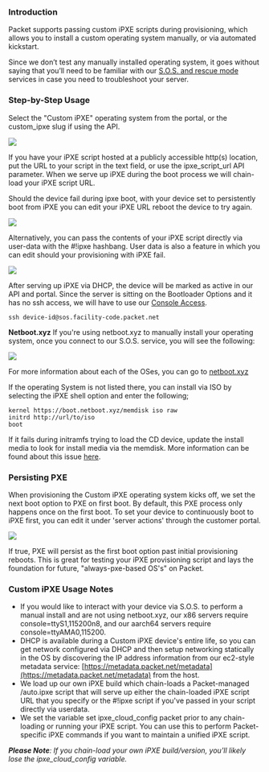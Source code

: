 <!--<meta>
{
    "title":"Custom PXE",
    "description":"Setting Up & Using Custom PXE on Packet",
    "date": "09/20/2019",
    "tag":["iPxe", "Custom OS", "Custom PXE"]
}
</meta>-->

### **Introduction**

Packet supports passing custom iPXE scripts during provisioning, which allows you to install a custom operating system manually, or via automated kickstart.

Since we don’t test any manually installed operating system, it goes without saying that you’ll need to be familiar with our [S.O.S. and rescue mode](https://support.packet.com/kb/articles/rescue-mode) services in case you need to troubleshoot your server.


### **Step-by-Step Usage**

Select the "Custom iPXE" operating system from the portal, or the custom\_ipxe slug if using the API.

![](https://deskpro-cloud.s3.amazonaws.com/files/26944/43/42167SPMSRHSSMRGSQTS0-1539831490489.png)

  

If you have your iPXE script hosted at a publicly accessible http(s) location, put the URL to your script in the text field, or use the ipxe\_script\_url API parameter. When we serve up iPXE during the boot process we will chain-load your iPXE script URL.  
  
Should the device fail during ipxe boot, with your device set to persistently boot from iPXE you can edit your iPXE URL  reboot the device to try again. 

![](https://deskpro-cloud.s3.amazonaws.com/files/26944/43/42165ZYZWASDKHDXTBPW0-1539831489605.png)

  

Alternatively, you can pass the contents of your iPXE script directly via user-data with the #!ipxe hashbang. User data is also a feature in which you can edit should your provisioning with iPXE fail. 

![](https://deskpro-cloud.s3.amazonaws.com/files/26944/43/42168ZWTSGCAAKKBMDNB0-1539831490786.png)

  

After serving up iPXE via DHCP, the device will be marked as active in our API and portal. Since the server is sitting on the Bootloader Options and it has no ssh access, we will have to use our [Console Access](https://support.packet.com/kb/articles/sos-serial-over-ssh). 

  

`ssh device-id@sos.facility-code.packet.net`

  

**Netboot.xyz**
If you're using netboot.xyz to manually install your operating system, once you connect to our S.O.S. service, you will see the following:

![](https://deskpro-cloud.s3.amazonaws.com/files/26944/43/42169XDHKRAABGWGXWAN0-1539831491179.png)


For more information about each of the OSes, you can go to [netboot.xyz](https://netboot.xyz/) 

If the operating System is not listed there, you can install via ISO by selecting the iPXE shell option and enter the following;

```
kernel https://boot.netboot.xyz/memdisk iso raw 
initrd http://url/to/iso 
boot
```

If it fails during initramfs trying to load the CD device, update the install media to look for install media via the memdisk. More information can be found about this issue [here](https://www.reversengineered.com/2016/01/07/booting-linux-isos-with-memdisk-and-ipxe/).



### **Persisting PXE**

  

When provisioning the Custom iPXE operating system kicks off, we set the next boot option to PXE on first boot.  By default, this PXE process only happens once on the first boot. To set your device to continuously boot to iPXE first, you can edit it under 'server actions' through the customer portal.

![](https://deskpro-cloud.s3.amazonaws.com/files/26944/43/42166GYYJSTWJSYSTYNJ0-1539831490124.png)

If true, PXE will persist as the first boot option past initial provisioning reboots.   This is great for testing your iPXE provisioning script and lays the foundation for future, "always-pxe-based OS's" on Packet.


### **Custom iPXE Usage Notes**

*   If you would like to interact with your device via S.O.S. to perform a manual install and are not using netboot.xyz, our x86 servers require console=ttyS1,115200n8, and our aarch64 servers require console=ttyAMA0,115200.
*   DHCP is available during a Custom iPXE device's entire life, so you can get network configured via DHCP and then setup networking statically in the OS by discovering the IP address information from our ec2-style metadata service: [https://metadata.packet.net/metadata](https://metadata.packet.net/metadata) from the host.
*   We load up our own iPXE build which chain-loads a Packet-managed /auto.ipxe script that will serve up either the chain-loaded iPXE script URL that you specify or the #!ipxe script if you've passed in your script directly via userdata.
*   We set the variable set ipxe\_cloud\_config packet prior to any chain-loading or running your iPXE script. You can use this to perform Packet-specific iPXE commands if you want to maintain a unified iPXE script.

**_Please Note_**_: If you chain-load your own iPXE build/version, you'll likely lose the ipxe\_cloud\_config variable._